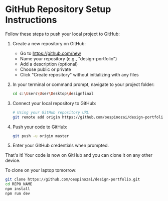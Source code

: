 # GitHub Repository Setup Instructions

Follow these steps to push your local project to GitHub:

1. Create a new repository on GitHub:
   - Go to https://github.com/new
   - Name your repository (e.g., "design-portfolio")
   - Add a description (optional)
   - Choose public or private
   - Click "Create repository" without initializing with any files

2. In your terminal or command prompt, navigate to your project folder:
   ```bash
   cd c:\Users\User\Desktop\designfinal
   ```

3. Connect your local repository to GitHub:
   ```bash
   # Using your GitHub repository URL
   git remote add origin https://github.com/oespinozai/design-portfolio.git
   ```

4. Push your code to GitHub:
   ```bash
   git push -u origin master
   ```

5. Enter your GitHub credentials when prompted.

That's it! Your code is now on GitHub and you can clone it on any other device.

To clone on your laptop tomorrow:
```bash
git clone https://github.com/oespinozai/design-portfolio.git
cd REPO_NAME
npm install
npm run dev
```
